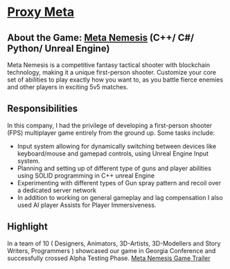 # [Proxy Meta](https://metanemesis.io/)
## About the Game: [Meta Nemesis](https://store.epicgames.com/en-US/p/meta-nemesis-0b3428) (C++/ C#/ Python/ Unreal Engine)
Meta Nemesis is a competitive fantasy tactical shooter with blockchain technology, making it a unique first-person shooter. Customize your core set of abilities to play exactly how you want to, as you battle fierce enemies and other players in exciting 5v5 matches.

## Responsibilities
In this company, I had the privilege of developing a first-person shooter (FPS) multiplayer game entirely from the ground up. Some tasks include:
* Input system allowing for dynamically switching between devices like keyboard/mouse and gamepad controls, using Unreal Engine Input system.
* Planning and setting up of different type of guns and player abilities using SOLID programming in C++ unreal Engine
* Experimenting with different types of Gun spray pattern and recoil over a dedicated server network
* In addition to working on general gameplay and lag compensation I also used AI player Assists for Player Immersiveness.

## Highlight
In a team of 10 ( Designers, Animators, 3D-Artists, 3D-Modellers and Story Writers, Programmers ) showcased our game in Georgia Conference and successfully crossed Alpha Testing Phase.
[Meta Nemesis Game Trailer](https://www.youtube.com/watch?v=n9D2VofOd8c)
